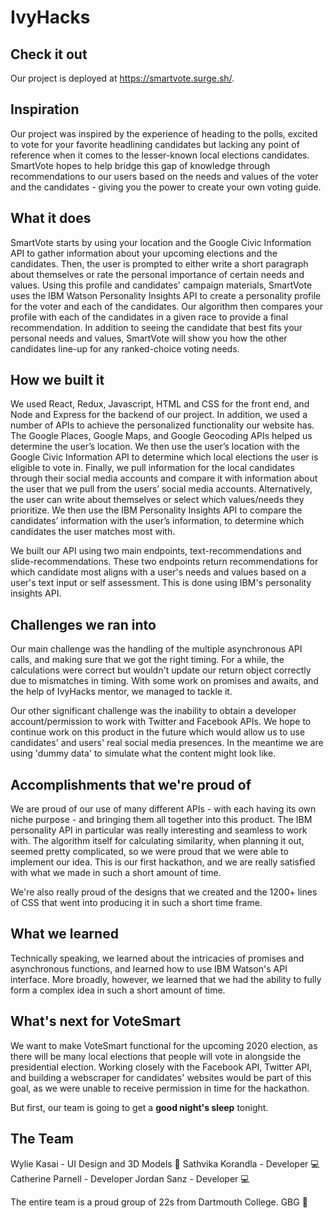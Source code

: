 # IvyHacks

## Check it out
Our project is deployed at https://smartvote.surge.sh/.

## Inspiration
Our project was inspired by the experience of heading to the polls, excited to vote for your favorite headlining candidates but lacking any point of reference when it comes to the lesser-known local elections candidates. SmartVote hopes to help bridge this gap of knowledge through recommendations to our users based on the needs and values of the voter and the candidates - giving you the power to create your own voting guide.

## What it does
SmartVote starts by using your location and the Google Civic Information API to gather information about your upcoming elections and the candidates. Then, the user is prompted to either write a short paragraph about themselves or rate the personal importance of certain needs and values. Using this profile and candidates' campaign materials, SmartVote uses the IBM Watson Personality Insights API to create a personality profile for the voter and each of the candidates. Our algorithm then compares your profile with each of the candidates in a given race to provide a final recommendation. In addition to seeing the candidate that best fits your personal needs and values, SmartVote will show you how the other candidates line-up for any ranked-choice voting needs.

## How we built it
We used React, Redux, Javascript, HTML and CSS for the front end, and Node and Express for the backend of our project. In addition, we used a number of APIs to achieve the personalized functionality our website has. The Google Places, Google Maps, and Google Geocoding APIs helped us determine the user’s location. We then use the user’s location with the Google Civic Information API to determine which local elections the user is eligible to vote in. Finally, we pull information for the local candidates through their social media accounts and compare it with information about the user that we pull from the users’ social media accounts. Alternatively, the user can write about themselves or select which values/needs they prioritize. We then use the IBM Personality Insights API to compare the candidates’ information with the user’s information, to determine which candidates the user matches most with.

We built our API using two main endpoints, text-recommendations and slide-recommendations. These two endpoints return recommendations for which candidate most aligns with a user's needs and values based on a user's text input or self assessment. This is done using IBM's personality insights API. 

## Challenges we ran into
Our main challenge was the handling of the multiple asynchronous API calls, and making sure that we got the right timing. For a while, the calculations were correct but wouldn't update our return object correctly due to mismatches in timing. With some work on promises and awaits, and the help of IvyHacks mentor, we managed to tackle it.

Our other significant challenge was the inability to obtain a developer account/permission to work with Twitter and Facebook APIs. We hope to continue work on this product in the future which would allow us to use candidates' and users' real social media presences. In the meantime we are using 'dummy data' to simulate what the content might look like.

## Accomplishments that we're proud of
We are proud of our use of many different APIs - with each having its own niche purpose - and bringing them all together into this product. The IBM personality API in particular was really interesting and seamless to work with. The algorithm itself for calculating similarity, when planning it out, seemed pretty complicated, so we were proud that we were able to implement our idea. This is our first hackathon, and we are really satisfied with what we made in such a short amount of time.

We're also really proud of the designs that we created and the 1200+ lines of CSS that went into producing it in such a short time frame.

## What we learned
Technically speaking, we learned about the intricacies of promises and asynchronous functions, and learned how to use IBM Watson's API interface. More broadly, however, we learned that we had the ability to fully form a complex idea in such a short amount of time.

## What's next for VoteSmart
We want to make VoteSmart functional for the upcoming 2020 election, as there will be many local elections that people will vote in alongside the presidential election. Working closely with the Facebook API, Twitter API, and building a webscraper for candidates' websites would be part of this goal, as we were unable to receive permission in time for the hackathon.

But first, our team is going to get a **good night's sleep** tonight.

## The Team
Wylie Kasai - UI Design and 3D Models 🎨
Sathvika Korandla - Developer 💻
Catherine Parnell - Developer
Jordan Sanz - Developer 💻

The entire team is a proud group of 22s from Dartmouth College. GBG 🌲
